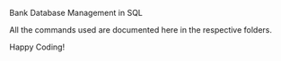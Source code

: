 Bank Database Management in SQL

All the commands used are documented here in the respective folders.

Happy Coding!